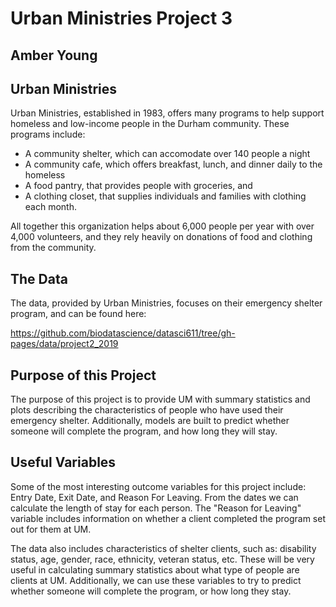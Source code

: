 # Urban Ministries Project 3
## Amber Young

## Urban Ministries
Urban Ministries, established in 1983, offers many programs to help support homeless and low-income people in the Durham community. These programs include:

* A community shelter, which can accomodate over 140 people a night
* A community cafe, which offers breakfast, lunch, and dinner daily to the homeless
* A food pantry, that provides people with groceries, and
* A clothing closet, that supplies individuals and families with clothing each month.

All together this organization helps about 6,000 people per year with over 4,000 volunteers, and they rely heavily on donations of food and clothing from the community.

## The Data
The data, provided by Urban Ministries, focuses on their emergency shelter program, and can be found here:

https://github.com/biodatascience/datasci611/tree/gh-pages/data/project2_2019

## Purpose of this Project
The purpose of this project is to provide UM with summary statistics and plots describing the characteristics of people who have used their emergency shelter. 
Additionally, models are built to predict whether someone will complete the program, and how long they will stay.

## Useful Variables
Some of the most interesting outcome variables for this project include: Entry Date, Exit Date, and Reason For Leaving.
From the dates we can calculate the length of stay for each person. 
The "Reason for Leaving" variable includes information on whether a client completed the program set out for them at UM.

The data also includes characteristics of shelter clients, such as:
disability status, age, gender, race, ethnicity, veteran status, etc.
These will be very useful in calculating summary statistics about what type of people are clients at UM.
Additionally, we can use these variables to try to predict whether someone will complete the program, or how long they stay.

